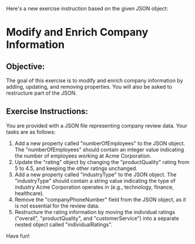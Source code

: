 Here's a new exercise instruction based on the given JSON object:

# Modify and Enrich Company Information

## Objective:
The goal of this exercise is to modify and enrich company information by adding, updating, and removing properties. You will also be asked to restructure part of the JSON.

## Exercise Instructions:

You are provided with a JSON file representing company review data.
Your tasks are as follows:

1. Add a new property called "numberOfEmployees" to the JSON object. The "numberOfEmployees" should contain an integer value indicating the number of employees working at Acme Corporation.
2. Update the "rating" object by changing the "productQuality" rating from 5 to 4.5, and keeping the other ratings unchanged.
3. Add a new property called "industryType" to the JSON object. The "industryType" should contain a string value indicating the type of industry Acme Corporation operates in (e.g., technology, finance, healthcare).
4. Remove the "companyPhoneNumber" field from the JSON object, as it is not essential for the review data.
5. Restructure the rating information by moving the individual ratings ("overall", "productQuality", and "customerService") into a separate nested object called "individualRatings".

Have fun!